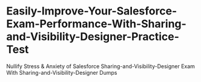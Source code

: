 # Easily-Improve-Your-Salesforce-Exam-Performance-With-Sharing-and-Visibility-Designer-Practice-Test
Nullify Stress &amp; Anxiety of Salesforce Sharing-and-Visibility-Designer Exam With Sharing-and-Visibility-Designer Dumps
